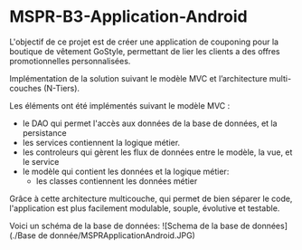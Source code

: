 # MSPR-B3-Application-Android
L'objectif de ce projet est de créer une application de couponing pour la boutique de vêtement GoStyle, permettant de lier les clients a des offres promotionnelles personnalisées.

Implémentation de la solution suivant le modèle MVC et l’architecture multi-couches (N-Tiers).

Les éléments ont été implémentés suivant le modèle MVC :
- le DAO qui permet l'accès aux données de la base de données, et la persistance
- les services contiennent la logique métier.
- les controleurs qui gèrent les flux de données entre le modèle, la vue, et le service
- le modèle qui contient les données et la logique métier:
  - les classes contiennent les données métier
 
Grâce à cette architecture multicouche, qui permet de bien séparer le code, l'application est plus facilement modulable, souple, évolutive et testable.

Voici un schéma de la base de données:
![Schema de la base de données] (./Base de donnée/MSPRApplicationAndroid.JPG)
